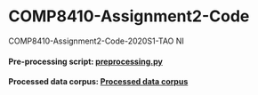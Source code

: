 # COMP8410-Assignment2-Code
COMP8410-Assignment2-Code-2020S1-TAO NI

#### Pre-processing script: [preprocessing.py](preprocessing.py)
#### Processed data corpus: [Processed data corpus](preprocessing_data.csv)
